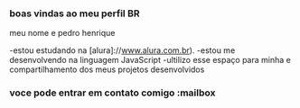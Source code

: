### boas vindas ao meu perfil BR

meu nome e pedro henrique

-estou estudando na [alura]://www.alura.com.br).
-estou me desenvolvendo na linguagem JavaScript
-ultilizo esse espaço para minha e compartilhamento dos meus projetos desenvolvidos 

### voce pode entrar em contato comigo :mailbox

